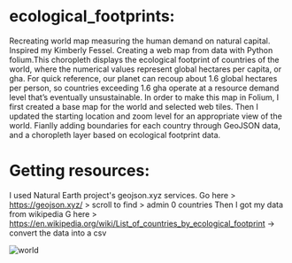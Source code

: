 # ecological_footprints:
Recreating world map measuring the human demand on natural capital. Inspired my Kimberly Fessel. Creating a web map from data with Python folium.This choropleth displays the ecological footprint of countries of the world, where the numerical values represent global hectares per capita, or gha. For quick reference, our planet can recoup about 1.6 global hectares per person, so countries exceeding 1.6 gha operate at a resource demand level that’s eventually unsustainable. 
In order to make this map in Folium, I first created a base map for the world and selected web tiles. Then I updated the starting location and zoom level for an appropriate view of the world. Fianlly adding boundaries for each country through GeoJSON data, and a choropleth layer based on ecological footprint data. 

# Getting resources: 
I used Natural Earth project's geojson.xyz services. 
Go here >  https://geojson.xyz/ > scroll to find > admin 0 countries <url>
Then I got my data from wikipedia 
G here  > https://en.wikipedia.org/wiki/List_of_countries_by_ecological_footprint -> convert the data into a csv

![world](https://github.com/nuxratx/ecological_footprints/assets/161661618/3cdf6b94-1cc5-4745-b07c-b558a3bb067d)

